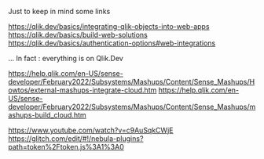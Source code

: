 Just to keep in mind some links

https://qlik.dev/basics/integrating-qlik-objects-into-web-apps
https://qlik.dev/basics/build-web-solutions
https://qlik.dev/basics/authentication-options#web-integrations

… In fact : everything is on Qlik.Dev

https://help.qlik.com/en-US/sense-developer/February2022/Subsystems/Mashups/Content/Sense_Mashups/Howtos/external-mashups-integrate-cloud.htm
https://help.qlik.com/en-US/sense-developer/February2022/Subsystems/Mashups/Content/Sense_Mashups/mashups-build_cloud.htm


https://www.youtube.com/watch?v=c9AuSqkCWjE
https://glitch.com/edit/#!/nebula-plugins?path=token%2Ftoken.js%3A1%3A0
